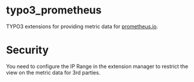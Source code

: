 # typo3_prometheus

TYPO3 extensions for providing metric data for <a href="https://prometheus.io">prometheus.io</a>.

# Security

You need to configure the IP Range in the extension manager to restrict the view on the metric data for 3rd parties.
